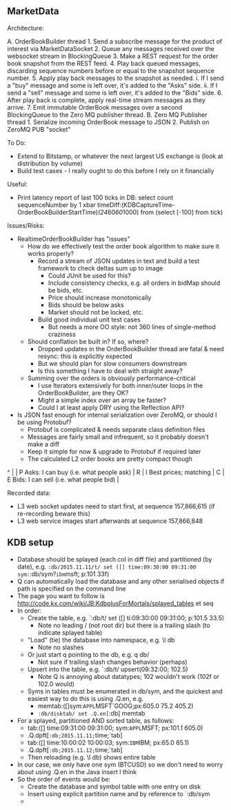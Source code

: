 MarketData
----------

Architecture:

A. OrderBookBuilder thread
	1. Send a subscribe message for the product of interest via MarketDataSocket
	2. Queue any messages received over the websocket stream in BlockingQueue
	3. Make a REST request for the order book snapshot from the REST feed.
	4. Play back queued messages, discarding sequence numbers before or equal to the snapshot sequence number.
	5. Apply play back messages to the snapshot as needed.
		i. If I send a "buy" message and some is left over, it's added to the "Asks" side.
		ii. If I send a "sell" message and some is left over, it's added to the "Bids" side.
	6. After play back is complete, apply real-time stream messages as they arrive.
	7. Emit immutable OrderBook messages over a second BlockingQueue to the Zero MQ publisher thread.
B. Zero MQ Publisher thread
	1. Serialize incoming OrderBook message to JSON
	2. Publish on ZeroMQ PUB "socket"

To Do:

* Extend to Bitstamp, or whatever the next largest US exchange is (look at distribution by volume)
* Build test cases - I really ought to do this before I rely on it financially

Useful:
* Print latency report of last 100 ticks in DB:
select count sequenceNumber by 1 xbar timeDiff:(KDBCaptureTime-OrderBookBuilderStartTime)*(24*60*60*1000) from (select [-100] from tick)

Issues/Risks:

* RealtimeOrderBookBuilder has "issues"
	* How do we effectively test the order book algorithm to make sure it works properly?
		* Record a stream of JSON updates in text and build a test framework to check deltas sum up to image
			* Could JUnit be used for this?
			* Include consistency checks, e.g. all orders in bidMap should be bids, etc.
			* Price should increase monotonically
			* Bids should be below asks
			* Market should not be locked, etc.
		* Build good individual unit test cases
			* But needs a more OO style: not 360 lines of single-method craziness
	* Should conflation be built in?  If so, where?
		* Dropped updates in the OrderBookBuilder thread are fatal & need resync: this is explicitly expected
		* But we should plan for slow consumers downstream
		* Is this something I have to deal with straight away?
	* Summing over the orders is obviously performance-critical
		* I use Iterators extensively for both inner/outer loops in the OrderBookBuilder, are they OK?
		* Might a simple index over an array be faster?
		* Could I at least apply DRY using the Reflection API?
* Is JSON fast enough for internal serialization over ZeroMQ, or should I be using Protobuf?
	* Protobuf is complicated & needs separate class definition files
	* Messages are fairly small and infrequent, so it probably doesn't make a diff
	* Keep it simple for now & upgrade to Protobuf if required later
	* The calculated L2 order books are pretty compact though

^
|
| P 	Asks: I can buy (i.e. what people ask)
| R	
| I		Best prices; matching
| C	
| E 	Bids: I can sell (i.e. what people bid)
|

Recorded data:

* L3 web socket updates need to start first, at sequence 157,866,615 (if re-recording beware this)
* L3 web service images start afterwards at sequence 157,866,848

KDB setup
---------

* Database should be splayed (each col in diff file) and partitioned (by date), e.g.
	`:db/2015.11.11/t/ set ([] time:09:30:00 09:31:00 sym:`:db/sym?`ibm`msft; p:101 33f)
* Q can automatically load the database and any other serialised objects if path is specified on the command line
* The page you want to follow is http://code.kx.com/wiki/JB:KdbplusForMortals/splayed_tables et seq
* In order:
	* Create the table, e.g. `:db/t/ set ([] ti:09:30:00 09:31:00; p:101.5 33.5)
		* Note no leading / (not root dir) but there is a trailing slash (to indicate splayed table)
	* "Load" (tie) the database into namespace, e.g. \l db
		* Note no slashes
	* Or just start q pointing to the db, e.g. q db/
		* Not sure if trailing slash changes behavior (perhaps)
	* Upsert into the table, e.g. `:db/t/ upsert(09:32:00; 102.5)
		* Note Q is annoying about datatypes; 102 wouldn't work (102f or 102.0 would)
	* Syms in tables must be enumerated in db/sym, and the quickest and easiest way to do this is using .Q.en, e.g.
		* memtab:([]sym:`APPL`MSFT`GOOG;px:605.0 75.2 405.2)
		* `:db/disktab/ set .Q.en[`:db] memtab
* For a splayed, partitioned AND sorted table, as follows:
	* tab:([] time:09:31:00 09:31:00; sym:`APPL`MSFT; px:101.1 605.0)
	* .Q.dpft[`:db;2015.11.11;`time;`tab]
	* tab:([] time:10:00:02 10:00:03; sym:`IBM`IBM; px:65.0 65.1)
	* .Q.dpft[`:db;2015.11.12;`time;`tab]
	* Then reloading (e.g. \l db) shows entire table
* In our case, we only have one sym (BTCUSD) so we don't need to worry about using .Q.en in the Java insert I think
* So the order of events would be:
	* Create the database and symbol table with one entry on disk
	* Insert using explicit partition name and by reference to `:db/sym
	* 

